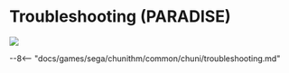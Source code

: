 # Troubleshooting (PARADISE)
<img class="header-logo" src="/img/sega/chunithm/paradise/logo.png">

--8<-- "docs/games/sega/chunithm/common/chuni/troubleshooting.md"
